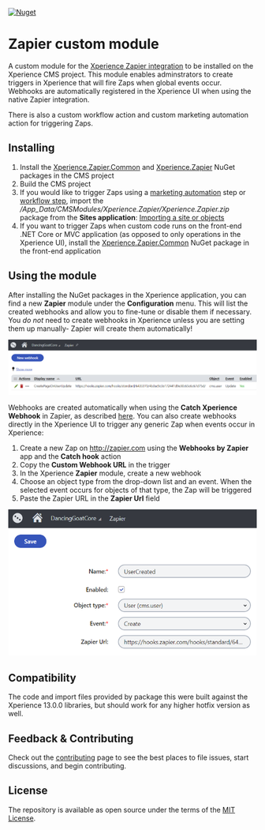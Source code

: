 [![Nuget](https://img.shields.io/nuget/v/Xperience.Zapier)](https://www.nuget.org/packages/Xperience.Zapier)

# Zapier custom module

A custom module for the [Xperience Zapier integration](https://github.com/kentico-ericd/xperience-zapier-cli) to be installed on the Xperience CMS project. This module enables adminstrators to create triggers in Xperience that will fire Zaps when global events occur. Webhooks are automatically registered in the Xperience UI when using the native Zapier integration.

There is also a custom workflow action and custom marketing automation action for triggering Zaps.

## Installing

1. Install the [Xperience.Zapier.Common](https://www.nuget.org/packages/Xperience.Zapier.Common) and [Xperience.Zapier](https://www.nuget.org/packages/Xperience.Zapier) NuGet packages in the CMS project
1. Build the CMS project
1. If you would like to trigger Zaps using a [marketing automation](https://docs.xperience.io/on-line-marketing-features/configuring-and-customizing-your-on-line-marketing-features/configuring-marketing-automation/developing-custom-marketing-automation-actions) step or [workflow step](https://docs.xperience.io/configuring-xperience/configuring-the-environment-for-content-editors/configuring-workflows/designing-advanced-workflows/creating-custom-action-workflow-steps), import the _/App_Data/CMSModules/Xperience.Zapier/Xperience.Zapier.zip_ package from the __Sites application__: [Importing a site or objects](https://docs.xperience.io/deploying-websites/exporting-and-importing-sites/importing-a-site-or-objects)
1. If you want to trigger Zaps when custom code runs on the front-end .NET Core or MVC application (as opposed to only operations in the Xperience UI), install the [Xperience.Zapier.Common](https://www.nuget.org/packages/Xperience.Zapier.Common) NuGet package in the front-end application

## Using the module

After installing the NuGet packages in the Xperience application, you can find a new __Zapier__ module under the __Configuration__ menu. This will list the created webhooks and allow you to fine-tune or disable them if necessary. You _do not_ need to create webhooks in Xperience unless you are setting them up manually- Zapier will create them automatically!

![Manual hook](img/hooklist.png)

Webhooks are created automatically when using the __Catch Xperience Webhook__ in Zapier, as described [here](https://github.com/kentico-ericd/xperience-zapier-cli#creating-a-webhook). You can also create webhooks directly in the Xperience UI to trigger any generic Zap when events occur in Xperience:

1. Create a new Zap on http://zapier.com using the __Webhooks by Zapier__ app and the __Catch hook__ action
1. Copy the __Custom Webhook URL__ in the trigger
1. In the Xperience __Zapier__ module, create a new webhook
1. Choose an object type from the drop-down list and an event. When the selected event occurs for objects of that type, the Zap will be triggered
1. Paste the Zapier URL in the __Zapier Url__ field

![Manual hook](img/manualhook.png)

## Compatibility

The code and import files provided by package this were built against the Xperience 13.0.0 libraries, but should work for any higher hotfix version as well.

## Feedback & Contributing

Check out the [contributing](https://github.com/kentico-ericd/xperience-core-events/blob/master/CONTRIBUTING.md) page to see the best places to file issues, start discussions, and begin contributing.

## License

The repository is available as open source under the terms of the [MIT License](https://opensource.org/licenses/MIT).
